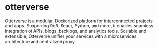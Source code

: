 # otterverse
Otterverse is a modular, Dockerized platform for interconnected projects and apps. Supporting RoR, React, Python, and more, it enables seamless integration of APIs, blogs, backlogs, and analytics tools. Scalable and extensible, Otterverse unifies your services with a microservices architecture and centralized proxy.
